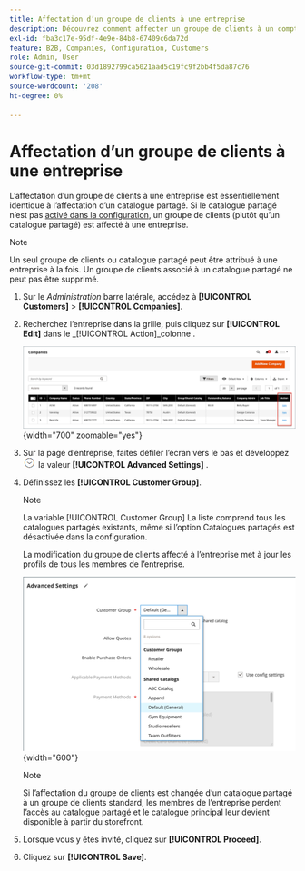 ```yaml
---
title: Affectation d’un groupe de clients à une entreprise
description: Découvrez comment affecter un groupe de clients à un compte d’entreprise dans votre boutique Adobe Commerce.
exl-id: fba3c17e-95df-4e9e-84b8-67409c6da72d
feature: B2B, Companies, Configuration, Customers
role: Admin, User
source-git-commit: 03d1892799ca5021aad5c19fc9f2bb4f5da87c76
workflow-type: tm+mt
source-wordcount: '208'
ht-degree: 0%

---
```


# Affectation d’un groupe de clients à une entreprise

L’affectation d’un groupe de clients à une entreprise est essentiellement identique à l’affectation d’un catalogue partagé. Si le catalogue partagé n’est pas [activé dans la configuration](enable-basic-features.md), un groupe de clients (plutôt qu’un catalogue partagé) est affecté à une entreprise.

>[!NOTE]
>
> Un seul groupe de clients ou catalogue partagé peut être attribué à une entreprise à la fois. Un groupe de clients associé à un catalogue partagé ne peut pas être supprimé.

1. Sur le _Administration_ barre latérale, accédez à **[!UICONTROL Customers]** > **[!UICONTROL Companies]**.

1. Recherchez l’entreprise dans la grille, puis cliquez sur **[!UICONTROL Edit]** dans le _[!UICONTROL Action]_colonne .

   ![Modifier la société](./assets/companies-grid-edit.png){width="700" zoomable="yes"}

1. Sur la page d’entreprise, faites défiler l’écran vers le bas et développez ![Sélecteur d’extension](../assets/icon-display-expand.png) la valeur **[!UICONTROL Advanced Settings]** .

1. Définissez les **[!UICONTROL Customer Group]**.

   >[!NOTE]
   >
   >La variable [!UICONTROL Customer Group] La liste comprend tous les catalogues partagés existants, même si l’option Catalogues partagés est désactivée dans la configuration.

   La modification du groupe de clients affecté à l’entreprise met à jour les profils de tous les membres de l’entreprise.

   ![Modification d’un groupe de clients ou d’un catalogue partagé](./assets/company-advanced-settings-customer-group-admin.png){width="600"}

   >[!NOTE]
   >
   >Si l’affectation du groupe de clients est changée d’un catalogue partagé à un groupe de clients standard, les membres de l’entreprise perdent l’accès au catalogue partagé et le catalogue principal leur devient disponible à partir du storefront.

1. Lorsque vous y êtes invité, cliquez sur **[!UICONTROL Proceed]**.

1. Cliquez sur **[!UICONTROL Save]**.
